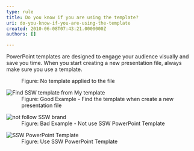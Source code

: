 ```yaml
---
type: rule
title: Do you know if you are using the template?
uri: do-you-know-if-you-are-using-the-template
created: 2010-06-08T07:43:21.0000000Z
authors: []

---
```


 PowerPoint templates are designed to engage your audience visually and save you time. When you start creating a new presentation file, always make sure you use a template. <br> <dl>    <dt><img alt="" class="ms-rteCustom-ImageArea" src="/Standards/Communication/RulesToBetterPowerpointPresentations/PublishingImages/noTemplate.jpg"> </dt>
    <dd class="ms-rteCustom-FigureBad">Figure&#58; No template applied to the file </dd></dl><dl>    <dt><img class="ms-rteCustom-ImageArea" alt="Find SSW template from My template" src="/Standards/Communication/RulesToBetterPowerpointPresentations/PublishingImages/templateApplied02.gif"> </dt>
    <dd class="ms-rteCustom-FigureGood">Figure&#58; Good Example - Find the template when create a new presentation file </dd></dl><dl>    <dt><img class="ms-rteCustom-ImageArea" alt="not follow SSW brand" src="/Standards/Communication/RulesToBetterPowerpointPresentations/PublishingImages/bad_cover.gif"> </dt>
    <dd class="ms-rteCustom-FigureBad">Figure&#58; Bad Example - Not use SSW PowerPoint Template </dd></dl><dl>    <dt><img class="ms-rteCustom-ImageArea" alt="SSW PowerPoint Template" src="/Standards/Communication/RulesToBetterPowerpointPresentations/PublishingImages/good_cover.jpg"> </dt>
    <dd class="ms-rteCustom-FigureGood">Figure&#58; Use SSW PowerPoint Template </dd></dl>
